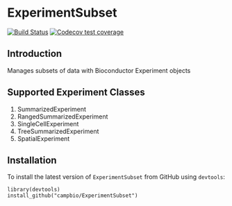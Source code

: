 # ExperimentSubset
[![Build Status](https://travis-ci.org/campbio/ExperimentSubset.svg?branch=master)](https://travis-ci.org/campbio/ExperimentSubset)
[![Codecov test coverage](https://codecov.io/gh/campbio/ExperimentSubset/branch/master/graph/badge.svg)](https://codecov.io/gh/campbio/ExperimentSubset?branch=master)

## Introduction
Manages subsets of data with Bioconductor Experiment objects

## Supported Experiment Classes
1. SummarizedExperiment
2. RangedSummarizedExperiment
3. SingleCellExperiment
4. TreeSummarizedExperiment
5. SpatialExperiment

## Installation
To install the latest version of `ExperimentSubset` from GitHub using `devtools`:
```
library(devtools)
install_github("campbio/ExperimentSubset")
```
